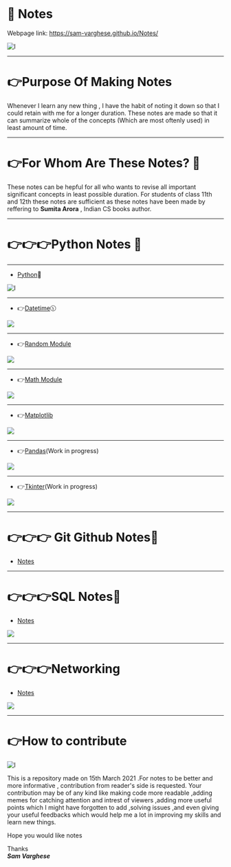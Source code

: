# 📘 Notes<br>

Webpage link: https://sam-varghese.github.io/Notes/
 
![l](https://thumbs.gfycat.com/BasicNearBlackbuck-size_restricted.gif)

****
 
# 👉Purpose Of Making Notes
 
Whenever I learn any new thing , I have the habit of noting it down so that I could retain with me for a longer duration. These notes are made so that it can summarize whole of the concepts (Which are most oftenly used) in least amount of time. 

****

# 👉For Whom Are These Notes? :slightly_frowning_face:

These notes can be hepful for all who wants to revise all important significant concepts in least possible duration. For students of class 11th and 12th these notes are sufficient as these notes have been made by reffering to **Sumita Arora** , Indian CS books author.

****

# 👉👉👉Python Notes 📖

****

- [Python](Python_Section/Python_Basics.md)📖

![l](https://www.ethans.co.in/wp-content/uploads/2020/03/course-inner.jpg)

****

- 👉[Datetime](Python_Section/Python_Libraries/Datetime.md)🕦

![](https://encrypted-tbn0.gstatic.com/images?q=tbn:ANd9GcTklKcuBRcggXKxnQgzZrwT-t1Ugh8vygn58Q&usqp=CAU)

****

- 👉[Random Module](Python_Section/Python_Libraries/Random.md)

![](https://www.roulette17.com/images/random-number.gif)

****

- 👉[Math Module](Python_Section/Python_Libraries/Math.md)

![](https://44aqyd1gir1l3zgqxe1m5r43-wpengine.netdna-ssl.com/wp-content/uploads/2020/05/metrics-gif.gif)

****

- 👉[Matplotlib](Python_Section/Python_Libraries/Matplotlib.md)

![](https://matplotlib.org/devdocs/_static/logo2_compressed.svg)

****

- 👉[Pandas](Pandas.md)(Work in progress)

![](https://upload.wikimedia.org/wikipedia/commons/thumb/e/ed/Pandas_logo.svg/1200px-Pandas_logo.svg.png)

****

- 👉[Tkinter](Tkinter.md)(Work in progress)

![](https://data.whicdn.com/images/62282152/original.gif)

****

# 👉👉👉 Git Github Notes📘
  
 - [Notes](Git_Notes.md)

****

# 👉👉👉SQL Notes📘

- [Notes](SQL.md)

![](http://pngimg.com/uploads/mysql/mysql_PNG23.png)

****

# 👉👉👉Networking

- [Notes](Networking/Networking_Notes.md)

![](https://i.gifer.com/5VsC.gif)

<hr>

# 👉How to contribute

 ![l](https://media4.giphy.com/media/3o7TKNjg8dxB5ysRnW/giphy.gif)

This is a repository made on 15th March 2021 .For notes to be better and more informative , contribution from reader's side is requested. Your contribution may be of any kind like making code more readable ,adding memes for catching attention and intrest of viewers ,adding more useful points which I might have forgotten to add ,solving issues ,and even giving your useful  feedbacks which would help me a lot in improving my skills and learn new things.

Hope you would like notes

Thanks<br>
***Sam Varghese***
